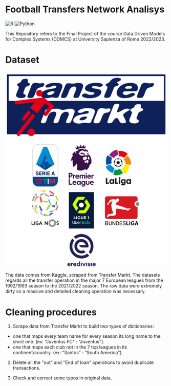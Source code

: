 # Football Transfers Network Analisys
![R](https://img.shields.io/badge/r-%23276DC3.svg?style=for-the-badge&logo=r&logoColor=white)
![Python](https://img.shields.io/badge/python-3670A0?style=for-the-badge&logo=python&logoColor=ffdd54)

This Repository refers to the Final Project of the course Data Driven Models for Complex Systems (DDMCS) at University Sapienza of Rome 2022/2023.

# Dataset

![c](cover1.png)

The data comes from Kaggle, scraped from Transfer Markt. The datasets regards all the transfer operation in the major 7 European leagues from the 1992/1993 season to
the 2021/2022 season. The raw data were extremely dirty so a massive and detailed cleaning operation was necessary.

# Cleaning procedures

1. Scrape data from Transfer Markt to build two types of dictionaries:
 - one that maps every team name for every season its long name to the short one. (ex: "Juventus FC" : "Juventus").
 - one that maps each club not in the 7 top leagues in its continent/country. (ex: "Santos" : "South America").
 
2. Delete all the "out" and "End of loan" operations to avoid duplicate transactions.

3. Check and correct some typos in original data.


